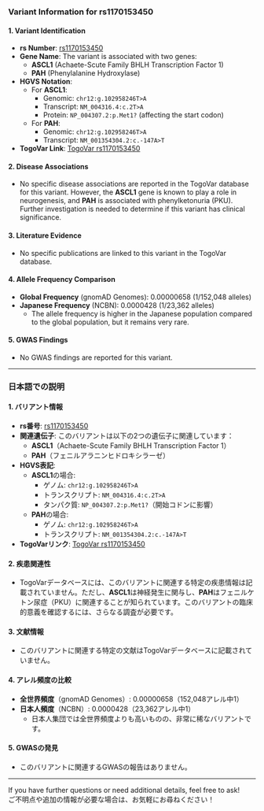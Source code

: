 ### Variant Information for rs1170153450

#### 1. **Variant Identification**
- **rs Number**: [rs1170153450](https://identifiers.org/dbsnp/rs1170153450)
- **Gene Name**: The variant is associated with two genes:
  - **ASCL1** (Achaete-Scute Family BHLH Transcription Factor 1)
  - **PAH** (Phenylalanine Hydroxylase)
- **HGVS Notation**:
  - For **ASCL1**: 
    - Genomic: `chr12:g.102958246T>A`
    - Transcript: `NM_004316.4:c.2T>A`
    - Protein: `NP_004307.2:p.Met1?` (affecting the start codon)
  - For **PAH**:
    - Genomic: `chr12:g.102958246T>A`
    - Transcript: `NM_001354304.2:c.-147A>T`
- **TogoVar Link**: [TogoVar rs1170153450](https://togovar.org/variant/tgv380877758)

#### 2. **Disease Associations**
- No specific disease associations are reported in the TogoVar database for this variant. However, the **ASCL1** gene is known to play a role in neurogenesis, and **PAH** is associated with phenylketonuria (PKU). Further investigation is needed to determine if this variant has clinical significance.

#### 3. **Literature Evidence**
- No specific publications are linked to this variant in the TogoVar database.

#### 4. **Allele Frequency Comparison**
- **Global Frequency** (gnomAD Genomes): 0.00000658 (1/152,048 alleles)
- **Japanese Frequency** (NCBN): 0.0000428 (1/23,362 alleles)
  - The allele frequency is higher in the Japanese population compared to the global population, but it remains very rare.

#### 5. **GWAS Findings**
- No GWAS findings are reported for this variant.

---

### 日本語での説明

#### 1. **バリアント情報**
- **rs番号**: [rs1170153450](https://identifiers.org/dbsnp/rs1170153450)
- **関連遺伝子**: このバリアントは以下の2つの遺伝子に関連しています：
  - **ASCL1**（Achaete-Scute Family BHLH Transcription Factor 1）
  - **PAH**（フェニルアラニンヒドロキシラーゼ）
- **HGVS表記**:
  - **ASCL1**の場合:
    - ゲノム: `chr12:g.102958246T>A`
    - トランスクリプト: `NM_004316.4:c.2T>A`
    - タンパク質: `NP_004307.2:p.Met1?`（開始コドンに影響）
  - **PAH**の場合:
    - ゲノム: `chr12:g.102958246T>A`
    - トランスクリプト: `NM_001354304.2:c.-147A>T`
- **TogoVarリンク**: [TogoVar rs1170153450](https://togovar.org/variant/tgv380877758)

#### 2. **疾患関連性**
- TogoVarデータベースには、このバリアントに関連する特定の疾患情報は記載されていません。ただし、**ASCL1**は神経発生に関与し、**PAH**はフェニルケトン尿症（PKU）に関連することが知られています。このバリアントの臨床的意義を確認するには、さらなる調査が必要です。

#### 3. **文献情報**
- このバリアントに関連する特定の文献はTogoVarデータベースに記載されていません。

#### 4. **アレル頻度の比較**
- **全世界頻度**（gnomAD Genomes）: 0.00000658（152,048アレル中1）
- **日本人頻度**（NCBN）: 0.0000428（23,362アレル中1）
  - 日本人集団では全世界頻度よりも高いものの、非常に稀なバリアントです。

#### 5. **GWASの発見**
- このバリアントに関連するGWASの報告はありません。

---

If you have further questions or need additional details, feel free to ask!  
ご不明点や追加の情報が必要な場合は、お気軽にお尋ねください！
